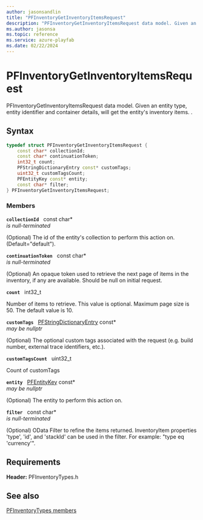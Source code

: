 ```yaml
---
author: jasonsandlin
title: "PFInventoryGetInventoryItemsRequest"
description: "PFInventoryGetInventoryItemsRequest data model. Given an entity type, entity identifier and container details, will get the entity's inventory items. ."
ms.author: jasonsa
ms.topic: reference
ms.service: azure-playfab
ms.date: 02/22/2024
---
```


# PFInventoryGetInventoryItemsRequest  

PFInventoryGetInventoryItemsRequest data model. Given an entity type, entity identifier and container details, will get the entity's inventory items. .  

## Syntax  
  
```cpp
typedef struct PFInventoryGetInventoryItemsRequest {  
    const char* collectionId;  
    const char* continuationToken;  
    int32_t count;  
    PFStringDictionaryEntry const* customTags;  
    uint32_t customTagsCount;  
    PFEntityKey const* entity;  
    const char* filter;  
} PFInventoryGetInventoryItemsRequest;  
```
  
### Members  
  
**`collectionId`** &nbsp; const char*  
*is null-terminated*  
  
(Optional) The id of the entity's collection to perform this action on. (Default="default").
  
**`continuationToken`** &nbsp; const char*  
*is null-terminated*  
  
(Optional) An opaque token used to retrieve the next page of items in the inventory, if any are available. Should be null on initial request.
  
**`count`** &nbsp; int32_t  
  
Number of items to retrieve. This value is optional. Maximum page size is 50. The default value is 10.
  
**`customTags`** &nbsp; [PFStringDictionaryEntry](../../pftypes/structs/pfstringdictionaryentry.md) const*  
*may be nullptr*  
  
(Optional) The optional custom tags associated with the request (e.g. build number, external trace identifiers, etc.).
  
**`customTagsCount`** &nbsp; uint32_t  
  
Count of customTags
  
**`entity`** &nbsp; [PFEntityKey](../../pftypes/structs/pfentitykey-c.md) const*  
*may be nullptr*  
  
(Optional) The entity to perform this action on.
  
**`filter`** &nbsp; const char*  
*is null-terminated*  
  
(Optional) OData Filter to refine the items returned. InventoryItem properties 'type', 'id', and 'stackId' can be used in the filter. For example: "type eq 'currency'".
  
  
## Requirements  
  
**Header:** PFInventoryTypes.h
  
## See also  
[PFInventoryTypes members](../pfinventorytypes_members.md)  

  
  
